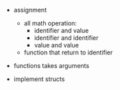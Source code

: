 
+ assignment
    + all math operation:
        + identifier and value
        + identifier and identifier
        + value and value
    + function that return to identifier

+ functions takes arguments
+ implement structs